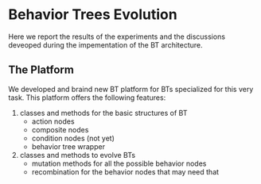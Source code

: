 # Behavior Trees Evolution

Here we report the results of the experiments and the discussions deveoped during the impementation of the BT architecture.

## The Platform

We developed and braind new BT platform for BTs specialized for this very task. This platform offers the following features:
1. classes and methods for the basic structures of BT
    - action nodes
    - composite nodes
    - condition nodes (not yet)
    - behavior tree wrapper
2. classes and methods to evolve BTs
    - mutation methods for all the possible behavior nodes
    - recombination for the behavior nodes that may need that
    